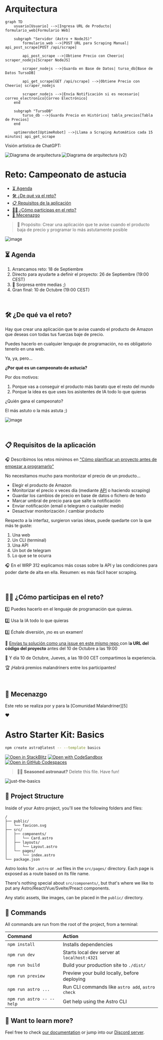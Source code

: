 # Arquitectura


```mermaid
graph TD
    usuario[Usuario] -->|Ingresa URL de Producto| formulario_web[Formulario Web]
    
    subgraph "Servidor (Astro + NodeJS)"
        formulario_web -->|POST URL para Scraping Manual| api_post_scrape[POST /api/scrape]
        
        api_post_scrape -->|Obtiene Precio con Cheerio| scraper_nodejs[Scraper NodeJS]
        
        scraper_nodejs -->|Guarda en Base de Datos| turso_db[Base de Datos TursoDB]
        
        api_get_scrape[GET /api/scrape] -->|Obtiene Precio con Cheerio| scraper_nodejs

		scraper_nodejs -->|Envía Notificación si es necesario| correo_electronico[Correo Electrónico]
    end

    subgraph "TursoDB"
        turso_db -->|Guarda Precio en Histórico| tabla_precios[Tabla de Precios]
    end

    uptimerobot[UptimeRobot] -->|Llama a Scraping Automático cada 15 minutos| api_get_scrape
```

Visión artística de ChatGPT:

![Diagrama de arquitectura](ARCHITECTURE.webp)
![Diagrama de arquitectura (v2)](ARCHITECTURE_v2.webp)


# Reto: Campeonato de astucia

<!-- TOC start (generated with https://github.com/derlin/bitdowntoc) -->

   * [⏳ Agenda](#-agenda)
   * [🛠️ ¿De qué va el reto?](#-de-que-va-el-reto)
   * [📋 Requisitos de la aplicación](#-requisitos-de-la-aplicacion)
   * [👩‍💻 ¿Cómo participas en el reto?](#-como-participas-en-el-reto)
   * [🤗 Mecenazgo](#-mecenazgo)

<!-- TOC end -->

<!-- TOC --><a name="reto-campeonato-de-astucia"></a>

> 🎯 Propósito: Crear una aplicación que te avise cuando el producto baja de precio y programar lo más astutamente posible

![image](https://github.com/user-attachments/assets/3271f6b3-e019-4d9f-a701-6994f9c13486)
‎ 
‎
<!-- TOC --><a name="-agenda"></a>
## ⏳ Agenda

1. Arrancamos reto: 18 de Septiembre
2. Directo para ayudarte a definir el proyecto: 26 de Septiembre (19:00 CEST)
3. 🎁 Sorpresa entre medias ;)
4. Gran final: 10 de Octubre (19:00 CEST)
‎

‎ ‎
<!-- TOC --><a name="-de-que-va-el-reto"></a>
## 🛠️ ¿De qué va el reto?

Hay que crear una aplicación que te avise cuando el producto de Amazon que deseas con todas tus fuerzas baje de precio.

Puedes hacerlo en cualquier lenguaje de programación, no es obligatorio tenerlo en una web. 

Ya, ya, pero...
‎

**¿Por qué es un campeonato de astucia?**

Por dos motivos:

1. Porque vas a conseguir el producto más barato que el resto del mundo
2. Porque la idea es que uses los asistentes de IA todo lo que quieras

¿Quién gana el campeonato?

El más astuto o la más astuta ;)

![image](https://github.com/user-attachments/assets/de291780-e219-427d-ad2a-b3d8b320f9cd)
‎

‎ ‎
<!-- TOC --><a name="-requisitos-de-la-aplicacion"></a>
## 📋 Requisitos de la aplicación

🎧 Describimos los retos mínimos en ["Cómo planificar un proyecto antes de empezar a programarlo"](https://premium.danielprimo.io/podcast/premium/como-planificar-proyecto-antes-programarlo)

No necesitamos mucho para monitorizar el precio de un producto...

- Elegir el producto de Amazon
- Monitorizar el precio x veces día (mediante [API](https://webservices.amazon.com/paapi5/documentation/) o haciendo scraping)
- Guardar los cambios de precio en base de datos o fichero de texto
- Marcar umbral de precio para que salte la notificación
- Enviar notificación (email o telegram o cualquier medio)
- Desactivar monitorización / cambiar producto

Respecto a la interfaz, surgieron varias ideas, puede quedarte con la que más te guste:
1. Una web 
2. Un CLI (terminal)
3. Una API
4. Un bot de telegram
5. Lo que se te ocurra

🎧 En el WRP 312 explicamos más cosas sobre la API y las condiciones para poder darte de alta en ella. Resumen: es más fácil hacer scraping.
‎

‎ ‎
<!-- TOC --><a name="-como-participas-en-el-reto"></a>
## 👩‍💻 ¿Cómo participas en el reto?

1️⃣  Puedes hacerlo en el lenguaje de programación que quieras.

2️⃣ Usa la IA todo lo que quieras

3️⃣ Échale diversión, ¡no es un examen!

🧨 [Envías tu solución como una issue en este mismo repo ](https://github.com/webreactiva-devs/reto-campeonato-astucia/issues/new)con l**a URL del código del proyecto** antes del 10 de Octubre a las 19:00

🥳 Y día 10 de Octubre, Jueves, a las 19:00 CET compartimos la experiencia.

🏆 ¡Habrá premios malandriners entre los participantes!
‎

‎ ‎
<!-- TOC --><a name="-mecenazgo"></a>
## 🤗 Mecenazgo
Este reto se realiza por y para la [Comunidad Malandriner][5]

❤️


# Astro Starter Kit: Basics

```sh
npm create astro@latest -- --template basics
```

[![Open in StackBlitz](https://developer.stackblitz.com/img/open_in_stackblitz.svg)](https://stackblitz.com/github/withastro/astro/tree/latest/examples/basics)
[![Open with CodeSandbox](https://assets.codesandbox.io/github/button-edit-lime.svg)](https://codesandbox.io/p/sandbox/github/withastro/astro/tree/latest/examples/basics)
[![Open in GitHub Codespaces](https://github.com/codespaces/badge.svg)](https://codespaces.new/withastro/astro?devcontainer_path=.devcontainer/basics/devcontainer.json)

> 🧑‍🚀 **Seasoned astronaut?** Delete this file. Have fun!

![just-the-basics](https://github.com/withastro/astro/assets/2244813/a0a5533c-a856-4198-8470-2d67b1d7c554)

## 🚀 Project Structure

Inside of your Astro project, you'll see the following folders and files:

```text
/
├── public/
│   └── favicon.svg
├── src/
│   ├── components/
│   │   └── Card.astro
│   ├── layouts/
│   │   └── Layout.astro
│   └── pages/
│       └── index.astro
└── package.json
```

Astro looks for `.astro` or `.md` files in the `src/pages/` directory. Each page is exposed as a route based on its file name.

There's nothing special about `src/components/`, but that's where we like to put any Astro/React/Vue/Svelte/Preact components.

Any static assets, like images, can be placed in the `public/` directory.

## 🧞 Commands

All commands are run from the root of the project, from a terminal:

| Command                   | Action                                           |
| :------------------------ | :----------------------------------------------- |
| `npm install`             | Installs dependencies                            |
| `npm run dev`             | Starts local dev server at `localhost:4321`      |
| `npm run build`           | Build your production site to `./dist/`          |
| `npm run preview`         | Preview your build locally, before deploying     |
| `npm run astro ...`       | Run CLI commands like `astro add`, `astro check` |
| `npm run astro -- --help` | Get help using the Astro CLI                     |

## 👀 Want to learn more?

Feel free to check [our documentation](https://docs.astro.build) or jump into our [Discord server](https://astro.build/chat).
